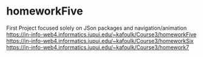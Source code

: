 # homeworkFive
 First Project focused solely on JSon packages and navigation/animation
https://in-info-web4.informatics.iupui.edu/~kafoulk/Course3/homeworkFive
https://in-info-web4.informatics.iupui.edu/~kafoulk/Course3/homeworkSix
https://in-info-web4.informatics.iupui.edu/~kafoulk/Course3/homework7

